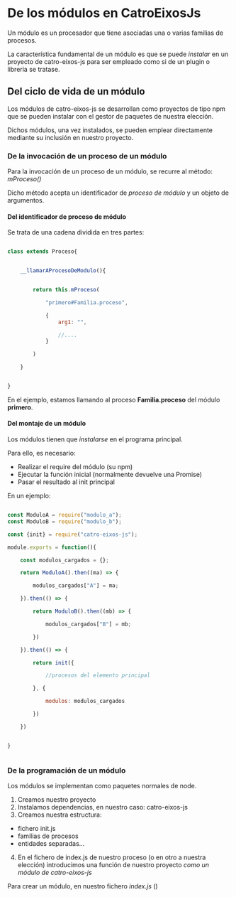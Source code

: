 # De los módulos en CatroEixosJs

Un módulo es un procesador que tiene asociadas una o varias familias de procesos. 

La característica fundamental de un módulo es que se puede *instalar* en un proyecto de catro-eixos-js para ser empleado como si de un plugin o librería se tratase. 

## Del ciclo de vida de un módulo

Los módulos de catro-eixos-js se desarrollan como proyectos de tipo npm que se pueden instalar con el gestor de paquetes de nuestra elección. 

Dichos módulos, una vez instalados, se pueden emplear directamente mediante su inclusión en nuestro proyecto. 


### De la invocación de un proceso de un módulo

Para la invocación de un proceso de un módulo, se recurre al método: *mProceso()*

Dicho método acepta un identificador de *proceso de módulo* y un objeto de argumentos. 

#### Del identificador de proceso de módulo

Se trata de una cadena dividida en tres partes:

```js

class extends Proceso{


	__llamarAProcesoDeModulo(){


		return this.mProceso(

			"primero#Familia.proceso",

			{
				arg1: "",

				//....
			}

		)

	}


}

```

En el ejemplo, estamos llamando al proceso __Familia.proceso__ del módulo __primero__. 


#### Del montaje de un módulo

Los módulos tienen que *instalarse* en el programa principal.
 
Para ello, es necesario:

* Realizar el require del módulo (su npm)
* Ejecutar la función inicial (normalmente devuelve una Promise)
* Pasar el resultado al init principal

En un ejemplo:

```js

const ModuloA = require("modulo_a");
const ModuloB = require("modulo_b");

const {init} = require("catro-eixos-js");

module.exports = function(){

	const modulos_cargados = {};

	return ModuloA().then((ma) => {

		modulos_cargados["A"] = ma;

	}).then(() => {

		return ModuloB().then((mb) => {

			modulos_cargados["B"] = mb;

		})

	}).then(() => {

		return init({

			//procesos del elemento principal

		}, {

			modulos: modulos_cargados

		})

	})


}



```

### De la programación de un módulo

Los módulos se implementan como paquetes normales de node.

1. Creamos nuestro proyecto
2. Instalamos dependencias, en nuestro caso: catro-eixos-js
3. Creamos nuestra estructura:
  * fichero init.js
  * familias de procesos
  * entidades separadas...
4. En el fichero de index.js de nuestro proceso (o en otro a nuestra elección) introducimos 
una función de nuestro proyecto *como un módulo de catro-eixos-js*


Para crear un módulo, en nuestro fichero *index.js* ()

